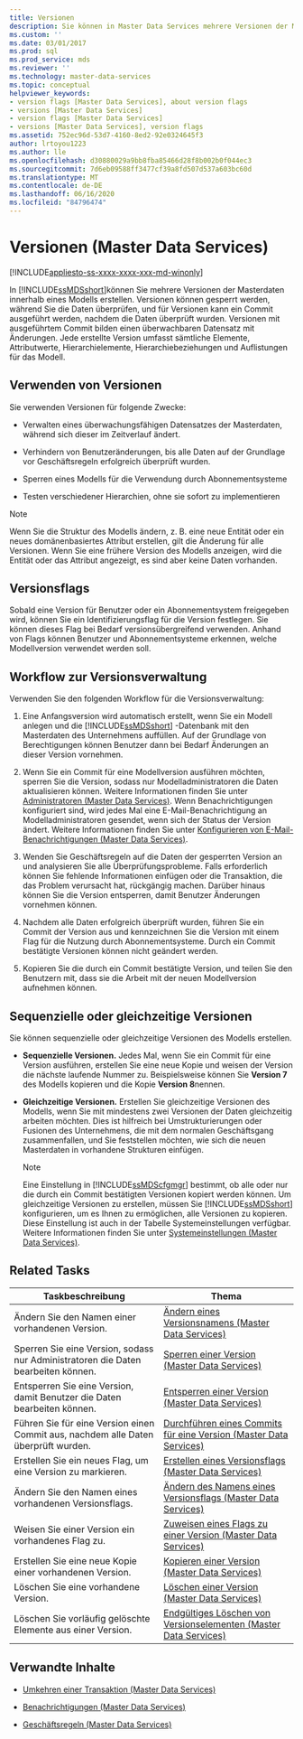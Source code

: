 ```yaml
---
title: Versionen
description: Sie können in Master Data Services mehrere Versionen der Master Daten innerhalb eines Modells erstellen. Erfahren Sie mehr über Versionen und wann Sie zu verwenden sind.
ms.custom: ''
ms.date: 03/01/2017
ms.prod: sql
ms.prod_service: mds
ms.reviewer: ''
ms.technology: master-data-services
ms.topic: conceptual
helpviewer_keywords:
- version flags [Master Data Services], about version flags
- versions [Master Data Services]
- version flags [Master Data Services]
- versions [Master Data Services], version flags
ms.assetid: 752ec96d-53d7-4160-8ed2-92e0324645f3
author: lrtoyou1223
ms.author: lle
ms.openlocfilehash: d30880029a9bb8fba85466d28f8b002b0f044ec3
ms.sourcegitcommit: 7d6eb09588ff3477cf39a8fd507d537a603bc60d
ms.translationtype: MT
ms.contentlocale: de-DE
ms.lasthandoff: 06/16/2020
ms.locfileid: "84796474"
---
```

# <a name="versions-master-data-services"></a>Versionen (Master Data Services)

[!INCLUDE[appliesto-ss-xxxx-xxxx-xxx-md-winonly](../includes/appliesto-ss-xxxx-xxxx-xxx-md-winonly.md)]

  In [!INCLUDE[ssMDSshort](../includes/ssmdsshort-md.md)]können Sie mehrere Versionen der Masterdaten innerhalb eines Modells erstellen. Versionen können gesperrt werden, während Sie die Daten überprüfen, und für Versionen kann ein Commit ausgeführt werden, nachdem die Daten überprüft wurden. Versionen mit ausgeführtem Commit bilden einen überwachbaren Datensatz mit Änderungen. Jede erstellte Version umfasst sämtliche Elemente, Attributwerte, Hierarchielemente, Hierarchiebeziehungen und Auflistungen für das Modell.  
  
## <a name="when-to-use-versions"></a>Verwenden von Versionen  
 Sie verwenden Versionen für folgende Zwecke:  
  
-   Verwalten eines überwachungsfähigen Datensatzes der Masterdaten, während sich dieser im Zeitverlauf ändert.  
  
-   Verhindern von Benutzeränderungen, bis alle Daten auf der Grundlage vor Geschäftsregeln erfolgreich überprüft wurden.  
  
-   Sperren eines Modells für die Verwendung durch Abonnementsysteme  
  
-   Testen verschiedener Hierarchien, ohne sie sofort zu implementieren  
  
> [!NOTE]  
>  Wenn Sie die Struktur des Modells ändern, z. B. eine neue Entität oder ein neues domänenbasiertes Attribut erstellen, gilt die Änderung für alle Versionen. Wenn Sie eine frühere Version des Modells anzeigen, wird die Entität oder das Attribut angezeigt, es sind aber keine Daten vorhanden.  
  
## <a name="version-flags"></a>Versionsflags  
 Sobald eine Version für Benutzer oder ein Abonnementsystem freigegeben wird, können Sie ein Identifizierungsflag für die Version festlegen. Sie können dieses Flag bei Bedarf versionsübergreifend verwenden. Anhand von Flags können Benutzer und Abonnementsysteme erkennen, welche Modellversion verwendet werden soll.  
  
## <a name="workflow-for-version-management"></a>Workflow zur Versionsverwaltung  
 Verwenden Sie den folgenden Workflow für die Versionsverwaltung:  
  
1.  Eine Anfangsversion wird automatisch erstellt, wenn Sie ein Modell anlegen und die [!INCLUDE[ssMDSshort](../includes/ssmdsshort-md.md)] -Datenbank mit den Masterdaten des Unternehmens auffüllen. Auf der Grundlage von Berechtigungen können Benutzer dann bei Bedarf Änderungen an dieser Version vornehmen.  
  
2.  Wenn Sie ein Commit für eine Modellversion ausführen möchten, sperren Sie die Version, sodass nur Modelladministratoren die Daten aktualisieren können. Weitere Informationen finden Sie unter [Administratoren &#40;Master Data Services&#41;](../master-data-services/administrators-master-data-services.md). Wenn Benachrichtigungen konfiguriert sind, wird jedes Mal eine E-Mail-Benachrichtigung an Modelladministratoren gesendet, wenn sich der Status der Version ändert. Weitere Informationen finden Sie unter [Konfigurieren von E-Mail-Benachrichtigungen &#40;Master Data Services&#41;](../master-data-services/configure-email-notifications-master-data-services.md).  
  
3.  Wenden Sie Geschäftsregeln auf die Daten der gesperrten Version an und analysieren Sie alle Überprüfungsprobleme. Falls erforderlich können Sie fehlende Informationen einfügen oder die Transaktion, die das Problem verursacht hat, rückgängig machen. Darüber hinaus können Sie die Version entsperren, damit Benutzer Änderungen vornehmen können.  
  
4.  Nachdem alle Daten erfolgreich überprüft wurden, führen Sie ein Commit der Version aus und kennzeichnen Sie die Version mit einem Flag für die Nutzung durch Abonnementsysteme. Durch ein Commit bestätigte Versionen können nicht geändert werden.  
  
5.  Kopieren Sie die durch ein Commit bestätigte Version, und teilen Sie den Benutzern mit, dass sie die Arbeit mit der neuen Modellversion aufnehmen können.  
  
## <a name="sequential-or-simultaneous-versions"></a>Sequenzielle oder gleichzeitige Versionen  
 Sie können sequenzielle oder gleichzeitige Versionen des Modells erstellen.  
  
-   **Sequenzielle Versionen.** Jedes Mal, wenn Sie ein Commit für eine Version ausführen, erstellen Sie eine neue Kopie und weisen der Version die nächste laufende Nummer zu. Beispielsweise können Sie **Version 7** des Modells kopieren und die Kopie **Version 8**nennen.  
  
-   **Gleichzeitige Versionen.** Erstellen Sie gleichzeitige Versionen des Modells, wenn Sie mit mindestens zwei Versionen der Daten gleichzeitig arbeiten möchten. Dies ist hilfreich bei Umstrukturierungen oder Fusionen des Unternehmens, die mit dem normalen Geschäftsgang zusammenfallen, und Sie feststellen möchten, wie sich die neuen Masterdaten in vorhandene Strukturen einfügen.  
  
    > [!NOTE]  
    >  Eine Einstellung in [!INCLUDE[ssMDScfgmgr](../includes/ssmdscfgmgr-md.md)] bestimmt, ob alle oder nur die durch ein Commit bestätigten Versionen kopiert werden können. Um gleichzeitige Versionen zu erstellen, müssen Sie [!INCLUDE[ssMDSshort](../includes/ssmdsshort-md.md)] konfigurieren, um es Ihnen zu ermöglichen, alle Versionen zu kopieren. Diese Einstellung ist auch in der Tabelle Systemeinstellungen verfügbar. Weitere Informationen finden Sie unter [Systemeinstellungen &#40;Master Data Services&#41;](../master-data-services/system-settings-master-data-services.md).  
  
## <a name="related-tasks"></a>Related Tasks  
  
|Taskbeschreibung|Thema|  
|----------------------|-----------|  
|Ändern Sie den Namen einer vorhandenen Version.|[Ändern eines Versionsnamens &#40;Master Data Services&#41;](../master-data-services/change-a-version-name-master-data-services.md)|  
|Sperren Sie eine Version, sodass nur Administratoren die Daten bearbeiten können.|[Sperren einer Version &#40;Master Data Services&#41;](../master-data-services/lock-a-version-master-data-services.md)|  
|Entsperren Sie eine Version, damit Benutzer die Daten bearbeiten können.|[Entsperren einer Version &#40;Master Data Services&#41;](../master-data-services/unlock-a-version-master-data-services.md)|  
|Führen Sie für eine Version einen Commit aus, nachdem alle Daten überprüft wurden.|[Durchführen eines Commits für eine Version &#40;Master Data Services&#41;](../master-data-services/commit-a-version-master-data-services.md)|  
|Erstellen Sie ein neues Flag, um eine Version zu markieren.|[Erstellen eines Versionsflags &#40;Master Data Services&#41;](../master-data-services/create-a-version-flag-master-data-services.md)|  
|Ändern Sie den Namen eines vorhandenen Versionsflags.|[Ändern des Namens eines Versionsflags &#40;Master Data Services&#41;](../master-data-services/change-a-version-flag-name-master-data-services.md)|  
|Weisen Sie einer Version ein vorhandenes Flag zu.|[Zuweisen eines Flags zu einer Version &#40;Master Data Services&#41;](../master-data-services/assign-a-flag-to-a-version-master-data-services.md)|  
|Erstellen Sie eine neue Kopie einer vorhandenen Version.|[Kopieren einer Version &#40;Master Data Services&#41;](../master-data-services/copy-a-version-master-data-services.md)|  
|Löschen Sie eine vorhandene Version.|[Löschen einer Version &#40;Master Data Services&#41;](../master-data-services/delete-a-version-master-data-services.md)|  
|Löschen Sie vorläufig gelöschte Elemente aus einer Version.|[Endgültiges Löschen von Versionselementen &#40;Master Data Services&#41;](../master-data-services/purge-version-members-master-data-services.md)|  
  
## <a name="related-content"></a>Verwandte Inhalte  
  
-   [Umkehren einer Transaktion &#40;Master Data Services&#41;](../master-data-services/reverse-a-transaction-master-data-services.md)  
  
-   [Benachrichtigungen &#40;Master Data Services&#41;](../master-data-services/notifications-master-data-services.md)  
  
-   [Geschäftsregeln &#40;Master Data Services&#41;](../master-data-services/business-rules-master-data-services.md)  
  
  
